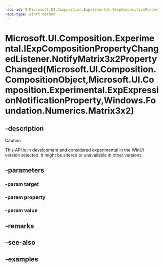 ```yaml
---
-api-id: M:Microsoft.UI.Composition.Experimental.IExpCompositionPropertyChangedListener.NotifyMatrix3x2PropertyChanged(Microsoft.UI.Composition.CompositionObject,Microsoft.UI.Composition.Experimental.ExpExpressionNotificationProperty,Windows.Foundation.Numerics.Matrix3x2)
-api-type: winrt method
---
```


# Microsoft.UI.Composition.Experimental.IExpCompositionPropertyChangedListener.NotifyMatrix3x2PropertyChanged(Microsoft.UI.Composition.CompositionObject,Microsoft.UI.Composition.Experimental.ExpExpressionNotificationProperty,Windows.Foundation.Numerics.Matrix3x2)

<!--
public void NotifyMatrix3x2PropertyChanged (Microsoft.UI.Composition.CompositionObject target, Microsoft.UI.Composition.Experimental.ExpExpressionNotificationProperty property, System.Numerics.Matrix3x2 value);
-->


## -description

> [!CAUTION]
> This API is in development and considered experimental in the WinUI version selected. It might be altered or unavailable in other versions.

## -parameters

### -param target

### -param property

### -param value

## -remarks

## -see-also

## -examples



